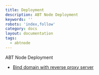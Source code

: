 ```yaml
---
title: Deployment
description: ABT Node Deployment
keywords: ''
robots: 'index,follow'
category: docs
layout: documentation
tags:
  - abtnode
---
```


ABT Node Deployment

- [Bind domain with reverse proxy server](./bind-domain-with-reverse-proxy-server)
